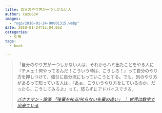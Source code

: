 ```yaml
---
title: 自分のやり方が一つしかない人
author: kazu634
images:
  - "ogp/2010-01-24-00001315.webp"
date: 2010-01-24T15:04:05Z
categories:
  - 引用
tags:
  - book

---
```

<div class="section">
<blockquote title="バナナマン・設楽 「後輩を叱る/叱らない先輩の違い」 ｜ 世界は数字で出来ている" cite="http://numbers2007.blog123.fc2.com/blog-entry-890.html">
<p>
      「自分のやり方が一つしかない人は、それからハミ出たことをやる人に『テメェ！何やってるんだ！こういう時は、こうしろ！』って自分のやり方を押しつけて、強引に自分流にもっていこうとする。でも、別のやり方があるって知っている人は、『あぁ、こういうやり方をしているのか。だったら、こうしてみろよ』って、怒らずにアドバイスできる」
</p>

<p>
<cite><a href="http://numbers2007.blog123.fc2.com/blog-entry-890.html" onclick="__gaTracker('send', 'event', 'outbound-article', 'http://numbers2007.blog123.fc2.com/blog-entry-890.html', 'バナナマン・設楽 「後輩を叱る/叱らない先輩の違い」 ｜ 世界は数字で出来ている');" target="_blank">バナナマン・設楽 「後輩を叱る/叱らない先輩の違い」 ｜ 世界は数字で出来ている</a></cite>
</p>
</blockquote>
</div>
